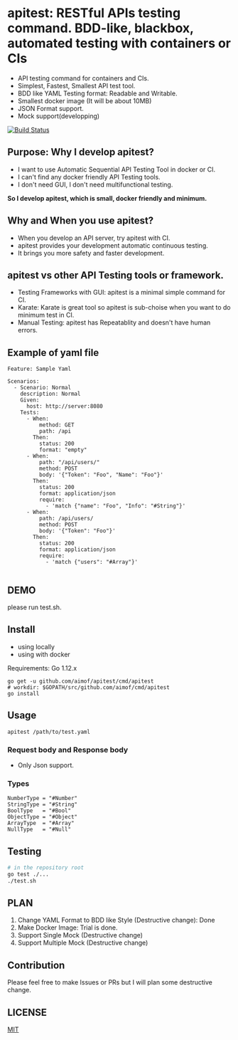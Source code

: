 # apitest: RESTful APIs testing command. BDD-like, blackbox, automated testing with containers or CIs

* API testing command for containers and CIs.
* Simplest, Fastest, Smallest API test tool.
* BDD like YAML Testing format: Readable and Writable.
* Smallest docker image (It will be about 10MB)
* JSON Format support.
* Mock support(developping)

[![Build Status](https://travis-ci.org/aimof/apitest.svg?branch=master)](https://travis-ci.org/aimof/apitest)

## Purpose: Why I develop apitest?

* I want to use Automatic Sequential API Testing Tool in docker or CI.
* I can't find any docker friendly API Testing tools.
* I don't need GUI, I don't need multifunctional testing.

__So I develop apitest, which is small, docker friendly and minimum.__

## Why and When you use apitest?

* When you develop an API server, try apitest with CI.
* apitest provides your development automatic continuous testing.
* It brings you more safety and faster development.

## apitest vs other API Testing tools or framework.

* Testing Frameworks with GUI: apitest is a minimal simple command for CI.
* Karate: Karate is great tool so apitest is sub-choise when you want to do minimum test in CI.
* Manual Testing: apitest has Repeatablity and doesn't have human errors.

## Example of yaml file

```
Feature: Sample Yaml

Scenarios:
  - Scenario: Normal
    description: Normal
    Given:
      host: http://server:8080
    Tests:
      - When:
          method: GET
          path: /api
        Then:
          status: 200
          format: "empty"
      - When:
          path: "/api/users/"
          method: POST
          body: '{"Token": "Foo", "Name": "Foo"}'
        Then:
          status: 200
          format: application/json
          require:
            - 'match {"name": "Foo", "Info": "#String"}'
      - When:
          path: /api/users/
          method: POST
          body: '{"Token": "Foo"}'
        Then:
          status: 200
          format: application/json
          require:
            - 'match {"users": "#Array"}'
  
```

## DEMO

please run test.sh.

## Install

* using locally
* using with docker

Requirements: Go 1.12.x

```
go get -u github.com/aimof/apitest/cmd/apitest
# workdir: $GOPATH/src/github.com/aimof/cmd/apitest
go install
```

## Usage

```
apitest /path/to/test.yaml
```

### Request body and Response body

* Only Json support.

### Types

```
NumberType = "#Number"
StringType = "#String"
BoolType   = "#Bool"
ObjectType = "#Object"
ArrayType  = "#Array"
NullType   = "#Null"
```

## Testing

```sh
# in the repository root
go test ./...
./test.sh
```

## PLAN

1. Change YAML Format to BDD like Style (Destructive change): Done
2. Make Docker Image: Trial is done.
3. Support Single Mock (Destructive change)
4. Support Multiple Mock (Destructive change)


## Contribution

Please feel free to make Issues or PRs but I will plan some destructive change.

## LICENSE

[MIT](./LICENSE)